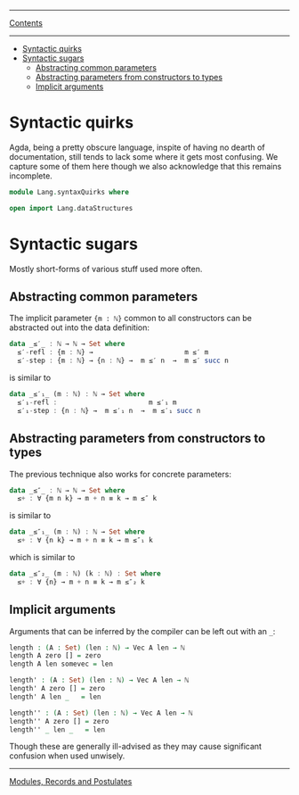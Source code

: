 ****
[Contents](contents.html)

<!-- START doctoc generated TOC please keep comment here to allow auto update -->
<!-- DON'T EDIT THIS SECTION, INSTEAD RE-RUN doctoc TO UPDATE -->
****

- [Syntactic quirks](#syntactic-quirks)
- [Syntactic sugars](#syntactic-sugars)
  - [Abstracting common parameters](#abstracting-common-parameters)
  - [Abstracting parameters from constructors to types](#abstracting-parameters-from-constructors-to-types)
  - [Implicit arguments](#implicit-arguments)

<!-- END doctoc generated TOC please keep comment here to allow auto update -->


# Syntactic quirks

Agda, being a pretty obscure language, inspite of having no dearth of documentation, still tends to lack some where it gets most confusing. We capture some of them here though we also acknowledge that this remains incomplete.

```agda
module Lang.syntaxQuirks where

open import Lang.dataStructures
```

# Syntactic sugars

Mostly short-forms of various stuff used more often.

## Abstracting common parameters

The implicit parameter `{m : ℕ}` common to all constructors can be abstracted out into the data definition:

```haskell
data _≤′_ : ℕ → ℕ → Set where
  ≤′-refl : {m : ℕ} →                       m ≤′ m
  ≤′-step : {m : ℕ} → {n : ℕ} →  m ≤′ n  →  m ≤′ succ n
```

is similar to

```haskell
data _≤′₁_ (m : ℕ) : ℕ → Set where
  ≤′₁-refl :                       m ≤′₁ m
  ≤′₁-step : {n : ℕ} →  m ≤′₁ n  →  m ≤′₁ succ n
```

## Abstracting parameters from constructors to types

The previous technique also works for concrete parameters:

```haskell
data _≤″_ : ℕ → ℕ → Set where
  ≤+ : ∀ {m n k} → m + n ≡ k → m ≤″ k
```

is similar to

```haskell
data _≤″₁_ (m : ℕ) : ℕ → Set where
  ≤+ : ∀ {n k} → m + n ≡ k → m ≤″₁ k
```

which is similar to

```haskell
data _≤″₂_ (m : ℕ) (k : ℕ) : Set where
  ≤+ : ∀ {n} → m + n ≡ k → m ≤″₂ k
```

## Implicit arguments

Arguments that can be inferred by the compiler can be left out with an `_`:

```agda
length : (A : Set) (len : ℕ) → Vec A len → ℕ
length A zero [] = zero
length A len somevec = len
```

```agda
length' : (A : Set) (len : ℕ) → Vec A len → ℕ
length' A zero [] = zero
length' A len _   = len
```

```agda
length'' : (A : Set) (len : ℕ) → Vec A len → ℕ
length'' A zero [] = zero
length'' _ len _   = len
```

Though these are generally ill-advised as they may cause significant confusion when used unwisely.

****
[Modules, Records and Postulates](./Lang.other.html)
